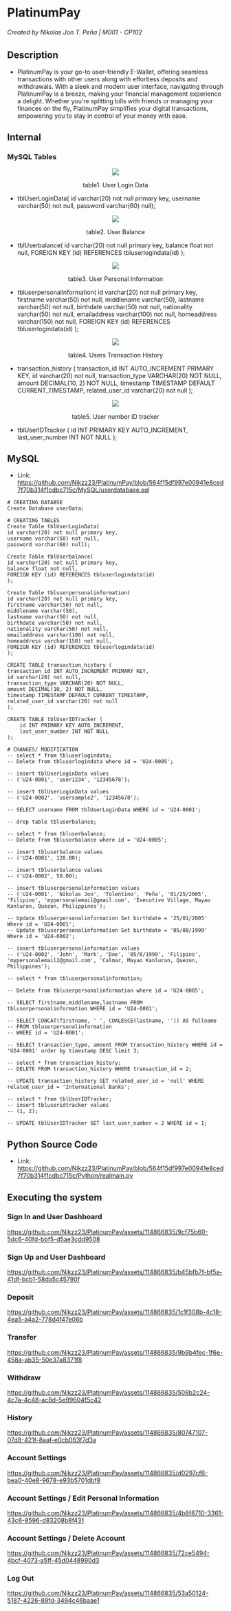# PlatinumPay 
###### Created by Nikolas Jon T. Peña | M001 - CP102

## Description
* PlatinumPay is your go-to user-friendly E-Wallet, offering seamless transactions with other users along with effortless deposits and withdrawals. With a sleek and modern user interface, navigating through PlatinumPay is a breeze, making your financial management experience a delight. Whether you're splitting bills with friends or managing your finances on the fly, PlatinumPay simplifies your digital transactions, empowering you to stay in control of your money with ease.

## Internal

### MySQL Tables
<div align="center">
	<img src="https://github.com/Nikzz23/PlatinumPay/assets/114866835/89261f2b-a223-4394-8212-c232b40ed2e2">
  <p>table1. User Login Data</p>
</div>

* tblUserLoginData(
id varchar(20) not null primary key,
username varchar(50) not null,
password varchar(60) null); 

<div align="center">
	<img src="https://github.com/Nikzz23/PlatinumPay/assets/114866835/632cb45c-8a1e-4689-a619-4417e1d8b1c5">
  <p>table2. User Balance</p>
</div>

* tblUserbalance(
id varchar(20) not null primary key,
balance float not null,
FOREIGN KEY (id) REFERENCES tbluserlogindata(id)
);

<div align="center">
	<img src="https://github.com/Nikzz23/PlatinumPay/assets/114866835/e084028d-d085-4ddc-bacd-c2e55601840e">
  <p>table3. User Personal Information</p>
</div>

* tbluserpersonalinformation(
id varchar(20) not null primary key,
firstname varchar(50) not null,
middlename varchar(50),
lastname varchar(50) not null,
birthdate varchar(50) not null,
nationality varchar(50) not null,
emailaddress varchar(100) not null,
homeaddress varchar(150) not null,
FOREIGN KEY (id) REFERENCES tbluserlogindata(id)
);

<div align="center">
	<img src="https://github.com/Nikzz23/PlatinumPay/assets/114866835/c0e37057-fc3d-4915-a2cc-96cfdb5fa8d6">
  <p>table4. Users Transaction History</p>
</div>

* transaction_history (
transaction_id INT AUTO_INCREMENT PRIMARY KEY,
id varchar(20) not null,
transaction_type VARCHAR(20) NOT NULL,
amount DECIMAL(10, 2) NOT NULL,
timestamp TIMESTAMP DEFAULT CURRENT_TIMESTAMP,
related_user_id varchar(20) not null
);

<div align="center">
	<img src="https://github.com/Nikzz23/PlatinumPay/assets/114866835/a0d2c465-2fe9-49ba-aa91-9f1357642d03">
  <p>table5. User number ID tracker</p>
</div>

* tblUserIDTracker (
    id INT PRIMARY KEY AUTO_INCREMENT,
    last_user_number INT NOT NULL
);

## MySQL
* Link: https://github.com/Nikzz23/PlatinumPay/blob/564f15df997e00941e8ced7f70b314f1cdbc715c/MySQL/userdatabase.sql
```
# CREATING DATABSE
Create Database userData;

# CREATING TABLES
Create Table tblUserLoginData(
id varchar(20) not null primary key,
username varchar(50) not null,
password varchar(60) null); 

Create Table tblUserbalance(
id varchar(20) not null primary key,
balance float not null,
FOREIGN KEY (id) REFERENCES tbluserlogindata(id)
);

Create Table tbluserpersonalinformation(
id varchar(20) not null primary key,
firstname varchar(50) not null,
middlename varchar(50),
lastname varchar(50) not null,
birthdate varchar(50) not null,
nationality varchar(50) not null,
emailaddress varchar(100) not null,
homeaddress varchar(150) not null,
FOREIGN KEY (id) REFERENCES tbluserlogindata(id)
);

CREATE TABLE transaction_history (
transaction_id INT AUTO_INCREMENT PRIMARY KEY,
id varchar(20) not null,
transaction_type VARCHAR(20) NOT NULL,
amount DECIMAL(10, 2) NOT NULL,
timestamp TIMESTAMP DEFAULT CURRENT_TIMESTAMP,
related_user_id varchar(20) not null
);

CREATE TABLE tblUserIDTracker (
    id INT PRIMARY KEY AUTO_INCREMENT,
    last_user_number INT NOT NULL
);

# CHANGES/ MODIFICATION
-- select * from tbluserlogindata;
-- Delete from tbluserlogindata where id = 'U24-0005';

-- insert tblUserLoginData values
-- ('U24-0001', 'user1234', '12345678');

-- insert tblUserLoginData values
-- ('U24-0002', 'usersample2', '12345678');

-- SELECT username FROM tblUserLoginData WHERE id = 'U24-0001';

-- drop table tbluserbalance;

-- select * from tbluserbalance;
-- Delete from tbluserbalance where id = 'U24-0005';

-- insert tbluserbalance values
-- ('U24-0001', 120.00);

-- insert tbluserbalance values
-- ('U24-0002', 50.00);

-- insert tbluserpersonalinformation values
-- ('U24-0001', 'Nikolas Jon', 'Tolentino', 'Peña', '01/25/2005', 'Filipino', 'mypersonalemail@gmail.com', 'Executive Village, Mayao Kanluran, Quezon, Philippines');

-- Update tbluserpersonalinformation Set birthdate = '25/01/2005'  Where id = 'U24-0001';
-- Update tbluserpersonalinformation Set birthdate = '05/08/1999'  Where id = 'U24-0002';

-- insert tbluserpersonalinformation values
-- ('U24-0002', 'John', 'Mark', 'Doe', '05/8/1999', 'Filipino', 'mypersonalemail2@gmail.com', 'Calmar, Mayao Kanluran, Quezon, Philippines');

-- select * from tbluserpersonalinformation;

-- Delete from tbluserpersonalinformation where id = 'U24-0005';

-- SELECT firstname,middlename,lastname FROM tbluserpersonalinformation WHERE id = 'U24-0001';

-- SELECT CONCAT(firstname, ' ', COALESCE(lastname, '')) AS fullname
-- FROM tbluserpersonalinformation
-- WHERE id = 'U24-0001';

-- SELECT transaction_type, amount FROM transaction_history WHERE id = 'U24-0001' order by timestamp DESC limit 3;

-- select * from transaction_history;
-- DELETE FROM transaction_history WHERE transaction_id = 2;

-- UPDATE transaction_history SET related_user_id = 'null' WHERE related_user_id = 'International Banks';

-- select * from tblUserIDTracker;
-- insert tbluseridtracker values
-- (1, 2);

-- UPDATE tblUserIDTracker SET last_user_number = 2 WHERE id = 1;
```

## Python Source Code
* Link: https://github.com/Nikzz23/PlatinumPay/blob/564f15df997e00941e8ced7f70b314f1cdbc715c/Python/realmain.py 

## Executing the system

### Sign In and User Dashboard
https://github.com/Nikzz23/PlatinumPay/assets/114866835/9cf75b60-5dc6-40fd-bbf5-d5ae3cdd9508

### Sign Up and User Dashboard
https://github.com/Nikzz23/PlatinumPay/assets/114866835/b45bfb7f-bf5a-41df-bcb1-58da5c45790f

### Deposit
https://github.com/Nikzz23/PlatinumPay/assets/114866835/1c1f308b-4c18-4ea5-a4a2-778d4f47e06b

### Transfer
https://github.com/Nikzz23/PlatinumPay/assets/114866835/9b9b4fec-1f6e-458a-ab35-50e37a8371f8

### Withdraw
https://github.com/Nikzz23/PlatinumPay/assets/114866835/508b2c24-4c7a-4c48-ac8d-5e99604f5c42

### History
https://github.com/Nikzz23/PlatinumPay/assets/114866835/80747107-07d8-421f-8aaf-e0cb063f7d3a

### Account Settings
https://github.com/Nikzz23/PlatinumPay/assets/114866835/d0297cf6-bea0-40e8-9678-e93b5701dbf8

### Account Settings / Edit Personal Information
https://github.com/Nikzz23/PlatinumPay/assets/114866835/4b8f8710-3361-43c6-8596-d83208b8f431

### Account Settings / Delete Account
https://github.com/Nikzz23/PlatinumPay/assets/114866835/72ce5494-4bcf-4073-a5ff-45d0448990d3

### Log Out
https://github.com/Nikzz23/PlatinumPay/assets/114866835/53a50124-5187-4226-89fd-3494c46baae1

